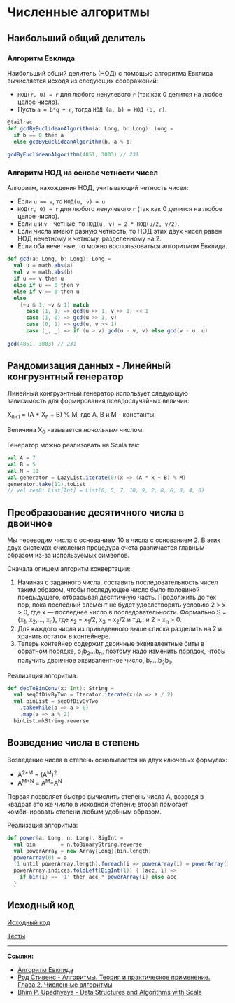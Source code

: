 # Численные алгоритмы


## Наибольший общий делитель

### Алгоритм Евклида

Наибольший общий делитель (НОД) с помощью алгоритма Евклида вычисляется исходя из следующих соображений:
- `НОД(r, 0) = r` для любого ненулевого `r` (так как 0 делится на любое целое число).
- Пусть `a = b*q + r`, тогда `НОД (a, b) = НОД (b, r)`.


```scala
@tailrec
def gcdByEuclideanAlgorithm(a: Long, b: Long): Long =
  if b == 0 then a
  else gcdByEuclideanAlgorithm(b, a % b)
  
gcdByEuclideanAlgorithm(4851, 3003) // 231  
```

### Алгоритм НОД на основе четности чисел

Алгоритм, нахождения НОД, учитывающий четность чисел:
- Если `u == v`, то `НОД(u, v) = u`.
- `НОД(r, 0) = r` для любого ненулевого `r` (так как 0 делится на любое целое число).
- Если `u` и `v` - четные, то `НОД(u, v) = 2 * НОД(u/2, v/2)`.
- Если числа имеют разную четность, то НОД этих двух чисел равен НОД нечетному и четному, разделенному на 2.
- Если оба нечетные, то можно воспользоваться алгоритмом Евклида.

```scala
def gcd(a: Long, b: Long): Long =
  val u = math.abs(a)
  val v = math.abs(b)
  if u == v then u
  else if u == 0 then v
  else if v == 0 then u
  else
    (~u & 1, ~v & 1) match
      case (1, 1) => gcd(u >> 1, v >> 1) << 1
      case (1, 0) => gcd(u >> 1, v)
      case (0, 1) => gcd(u, v >> 1)
      case (_, _) => if (u > v) gcd(u - v, v) else gcd(v - u, u)
  
gcd(4851, 3003) // 231  
```


## Рандомизация данных - Линейный конгруэнтный генератор

Линейный конгруэнтный генератор использует следующую зависимость для формирования псевдослучайных величин:

X<sub>n+1</sub> = (A * X<sub>n</sub> + B) % M, где A, B и M - константы.

Величина X<sub>0</sub> называется _начальным_ числом.

Генератор можно реализовать на Scala так:

```scala
val A = 7
val B = 5
val M = 11
val generator = LazyList.iterate(0)(x => (A * x + B) % M)
generator.take(11).toList
// val res0: List[Int] = List(0, 5, 7, 10, 9, 2, 8, 6, 3, 4, 0)
```


## Преобразование десятичного числа в двоичное

Мы переводим числа с основанием 10 в числа с основанием 2.
В этих двух системах счисления процедура счета различается главным образом из-за используемых символов.

Сначала опишем алгоритм конвертации:

1. Начиная с заданного числа, составить последовательность чисел таким образом, чтобы последующее число было половиной предыдущего,
   отбрасывая десятичную часть. Продолжить до тех пор, пока последний элемент не будет удовлетворять условию 2 > x > 0,
   где x — последнее число в последовательности.
   Формально S = {x<sub>1</sub>, x<sub>2</sub>,..., x<sub>n</sub>},
   где x<sub>2</sub> = x<sub>1</sub>/2, x<sub>3</sub> = x<sub>2</sub>/2 и т.д., и 2 > x<sub>n</sub> > 0.
2. Для каждого числа из приведенного выше списка разделить на 2 и хранить остаток в контейнере.
3. Теперь контейнер содержит двоичные эквивалентные биты в обратном порядке, b<sub>1</sub>b<sub>2</sub>...b<sub>n</sub>,
   поэтому надо изменить порядок, чтобы получить двоичное эквивалентное число, b<sub>n</sub>...b<sub>2</sub>b<sub>1</sub>.

Реализация алгоритма:

```scala
def decToBinConv(x: Int): String =
  val seqOfDivByTwo = Iterator.iterate(x)(a => a / 2)
  val binList = seqOfDivByTwo
    .takeWhile(a => a > 0)
    .map(a => a % 2)
  binList.mkString.reverse
```


## Возведение числа в степень

Возведение числа в степень основывается на двух ключевых формулах:
- A<sup>2*M</sup> = (A<sup>M</sup>)<sup>2</sup>
- A<sup>M+N</sup> = A<sup>M</sup>*A<sup>N</sup>

Первая позволяет быстро вычислить степень числа А, возводя в квадрат это же число в исходной степени;
вторая помогает комбинировать степени любым удобным образом.

Реализация алгоритма:

```scala
def power(a: Long, n: Long): BigInt =
  val bin        = n.toBinaryString.reverse
  val powerArray = new Array[Long](bin.length)
  powerArray(0) = a
  (1 until powerArray.length).foreach(i => powerArray(i) = powerArray(i - 1) * powerArray(i - 1))
  powerArray.indices.foldLeft(BigInt(1)) { (acc, i) =>
    if bin(i) == '1' then acc * powerArray(i) else acc
  }
```


## Исходный код

[Исходный код](https://gitflic.ru/project/artemkorsakov/scalabook/blob?file=examples%2Fsrc%2Fmain%2Fscala%2Falgorithms%2Ffundamental%2FNumerical.scala&plain=1)

[Тесты](https://gitflic.ru/project/artemkorsakov/scalabook/blob?file=examples%2Fsrc%2Ftest%2Fscala%2Falgorithms%2Ffundamental%2FNumericalSuite.scala)


---

**Ссылки:**
- [Алгоритм Евклида](https://ru.wikipedia.org/wiki/%D0%90%D0%BB%D0%B3%D0%BE%D1%80%D0%B8%D1%82%D0%BC_%D0%95%D0%B2%D0%BA%D0%BB%D0%B8%D0%B4%D0%B0)
- [Род Стивенс - Алгоритмы. Теория и практическое применение. Глава 2. Численные алгоритмы](https://eksmo.ru/book/algoritmy-teoriya-i-prakticheskoe-primenenie-2-e-izdanie-ITD1210854)
- [Bhim P. Upadhyaya - Data Structures and Algorithms with Scala](https://link.springer.com/book/10.1007/978-3-030-12561-5)
